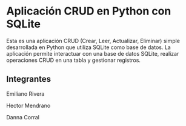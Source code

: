# Aplicación CRUD en Python con SQLite

Esta es una aplicación CRUD (Crear, Leer, Actualizar, Eliminar) simple desarrollada en Python que utiliza SQLite como base de datos. La aplicación permite interactuar con una base de datos SQLite, realizar operaciones CRUD en una tabla y gestionar registros.

## Integrantes 

Emiliano Rivera

Hector Mendrano

Danna Corral
